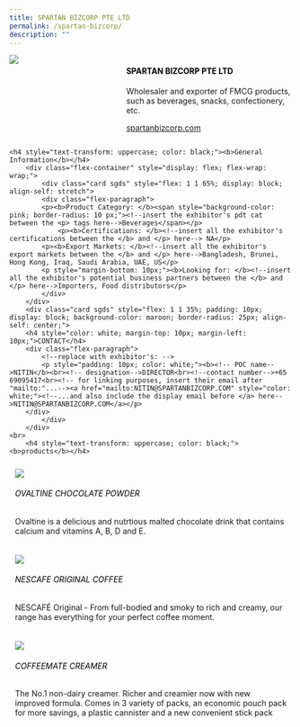 ```yaml
---
title: SPARTAN BIZCORP PTE LTD
permalink: /spartan-bizcorp/
description: ""
---
```

<div class="flex-paragraph">
		<!--hi there! this is a comment and will provide you with instructional guides-->
		<!--insert booth number here!-->
		<p style="text-transform: uppercase"></p></div>
			<div class="flex-container" style="display: flex; flex-wrap: wrap;">
				<!--insert DOWNLOAD link of company logo between the " marks!-->
			<div class="card sgds" style="flex: 1 1 40%; display: block;"><img src="https://drive.google.com/u/0/uc?id=1ftjXtnK18Gg-4wOfQfGckLzw3m4O6XcT&amp;export=download"></div>
	<div class="card-sgds" style="flex: 1 1 58%; display: block; margin-left: 3px">
		<h4 style="text-transform: uppercase; color: black;"><!--insert the exhibitor's name between the <b> tags here--><b>SPARTAN BIZCORP PTE LTD</b></h4><!--insert the exhibitor's description between the <p> tags here-->
		<p>Wholesaler and exporter of FMCG products, such as beverages, snacks, confectionery, etc.</p>
		<!--insert the exhibitor's website link, making sure there is "https:// www." present please. make sure the entire https link goes in between the " marks-->
		<p><a href="https://spartanbizcorp.com/" target="_blank"><!--insert the www website link here (no need for https)-->spartanbizcorp.com</a></p>
	</div>
</div>



	<h4 style="text-transform: uppercase; color: black;"><b>General Information</b></h4>
		<div class="flex-container" style="display: flex; flex-wrap: wrap;">
			<div class="card sgds" style="flex: 1 1 65%; display: block; align-self: stretch">
			<div class="flex-paragraph">
			<p><b>Product Category: </b><span style="background-color: pink; border-radius: 10 px;"><!--insert the exhibitor's pdt cat between the <p> tags here-->Beverages</span></p> 
				<p><b>Certifications: </b><!--insert all the exhibitor's certifications between the </b> and </p> here--> NA</p>
			<p><b>Export Markets: </b><!--insert all the exhibitor's export markets between the </b> and </p> here-->Bangladesh, Brunei, Hong Kong, Iraq, Saudi Arabia, UAE, US</p>
			<p style="margin-bottom: 10px;"><b>Looking for: </b><!--insert all the exhibitor's potential business partners between the </b> and </p> here-->Importers, Food distributors</p>
			</div>
		</div>
		<div class="card sgds" style="flex: 1 1 35%; padding: 10px; display: block; background-color: maroon; border-radius: 25px; align-self: center;">
		<h4 style="color: white; margin-top: 10px; margin-left: 10px;">CONTACT</h4>
		<div class="flex-paragraph">
			<!--replace with exhibitor's: -->
			<p style="padding: 10px; color: white;"><b><!-- POC name-->NITIN</b><br><!-- designation-->DIRECTOR<br><!--contact number-->+65 69095417<br><!-- for linking purposes, insert their email after "mailto:"...--><a href="mailto:NITIN@SPARTANBIZCORP.COM" style="color: white;"><!--...and also include the display email before </a> here-->NITIN@SPARTANBIZCORP.COM</a></p>
		</div>
			</div>
		</div>
	<br>
		<h4 style="text-transform: uppercase; color: black;"><b>products</b></h4>
<div style="display: flex; flex-wrap: wrap;">
  <div class="card sgds" style="flex: 1 1 47%; margin: 10px; display: block;"><!--insert the exhibitor's DOWNLOAD image for product between the " marks here-->
	<div class="flex-image" style="display: block;"><img src="https://drive.google.com/u/0/uc?id=1kjwogh0bh5tC8a1b8c3RawkrHqkjXHTr&amp;export=download"></div>
	<div class="flex-paragraph">
		<h6 style="text-transform: uppercase; color: black;"><!--insert product name before </h6> and product description after <p>-->OVALTINE CHOCOLATE POWDER</h6>
		<p>Ovaltine is a delicious and nutrtious malted chocolate drink that contains calcium and vitamins A, B, D and E.</p></div>
	</div>
		<div class="card sgds" style="flex: 1 1 47%; margin: 10px; display: block;">
		<div class="flex-image" style="display: block;"><img src="https://drive.google.com/u/0/uc?id=1E_86kJOG58zlJkNq0uaB78UUi5CrEK1F&amp;export=download"></div>
	<div class="flex-paragraph">
		<h6 style="text-transform: uppercase; color: black;">NESCAFE ORIGINAL COFFEE</h6>
		<p>NESCAFÉ Original - From full-bodied and smoky to rich and creamy, our range has everything for your perfect coffee moment.</p></div>
	</div>
		<div class="card sgds" style="flex: 1 1 47%; margin: 10px; display: block;">
		<div class="flex-image" style="display: block;"><img src="https://drive.google.com/u/0/uc?id=1bPhvHytC9jACiAmOt151YC5m1S66328K&amp;export=download"></div>
	<div class="flex-paragraph">
		<h6 style="text-transform: uppercase; color: black;">COFFEEMATE CREAMER</h6>
		<p>The No.1 non-dairy creamer. Richer and creamier now with new improved formula. Comes in 3 variety of packs, an economic pouch pack for more savings, a plastic cannister and a new convenient stick pack</p></div>
		</div>
	<!--don't delete these 2 tags. double check how the layout looks on the right too and lemme know if there are any problems! thank u so much for ur hardwork!-->
	</div>